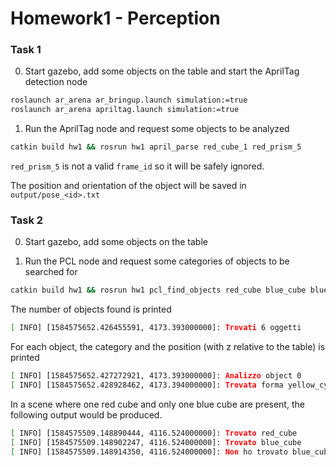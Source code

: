 # Homework1 - Perception	

### Task 1	

0) Start gazebo, add some objects on the table and start the AprilTag detection node
```bash
roslaunch ar_arena ar_bringup.launch simulation:=true
roslaunch ar_arena apriltag.launch simulation:=true
```

1) Run the AprilTag node and request some objects to be analyzed

```bash
catkin build hw1 && rosrun hw1 april_parse red_cube_1 red_prism_5
```

`red_prism_5` is not a valid `frame_id` so it will be safely ignored.

The position and orientation of the object will be saved in `output/pose_<id>.txt`

### Task 2

0) Start gazebo, add some objects on the table

1) Run the PCL node and request some categories of objects to be searched for

```bash
catkin build hw1 && rosrun hw1 pcl_find_objects red_cube blue_cube blue_cube
```

The number of objects found is printed

```bash
[ INFO] [1584575652.426455591, 4173.393000000]: Trovati 6 oggetti
```

For each object, the category and the position (with z relative to the table) is printed

```bash
[ INFO] [1584575652.427272921, 4173.393000000]: Analizzo object 0
[ INFO] [1584575652.428928462, 4173.394000000]: Trovata forma yellow_cyl, pose: -0.332989 -0.144777 0.084070
```


In a scene where one red cube and only one blue cube are present, the following output would be produced.

```bash
[ INFO] [1584575509.148890444, 4116.524000000]: Trovato red_cube
[ INFO] [1584575509.148902247, 4116.524000000]: Trovato blue_cube
[ INFO] [1584575509.148914350, 4116.524000000]: Non ho trovato blue_cube
```
